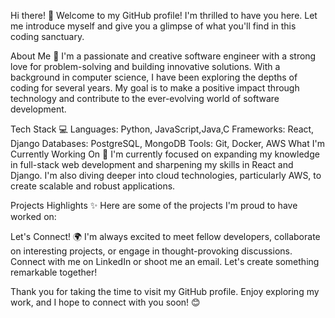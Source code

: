 Hi there! 👋
Welcome to my GitHub profile! I'm thrilled to have you here. Let me introduce myself and give you a glimpse of what you'll find in this coding sanctuary.

About Me 🌟
I'm a passionate and creative software engineer with a strong love for problem-solving and building innovative solutions. With a background in computer science, I have been exploring the depths of coding for several years. My goal is to make a positive impact through technology and contribute to the ever-evolving world of software development.

Tech Stack 💻
Languages: Python, JavaScript,Java,C
Frameworks: React, Django
Databases: PostgreSQL, MongoDB
Tools: Git, Docker, AWS
What I'm Currently Working On 🚀
I'm currently focused on expanding my knowledge in full-stack web development and sharpening my skills in React and Django. I'm also diving deeper into cloud technologies, particularly AWS, to create scalable and robust applications.

Projects Highlights ✨
Here are some of the projects I'm proud to have worked on:

Let's Connect! 🌍
I'm always excited to meet fellow developers, collaborate on interesting projects, or engage in thought-provoking discussions. Connect with me on LinkedIn or shoot me an email. Let's create something remarkable together!

Thank you for taking the time to visit my GitHub profile. Enjoy exploring my work, and I hope to connect with you soon! 😊
